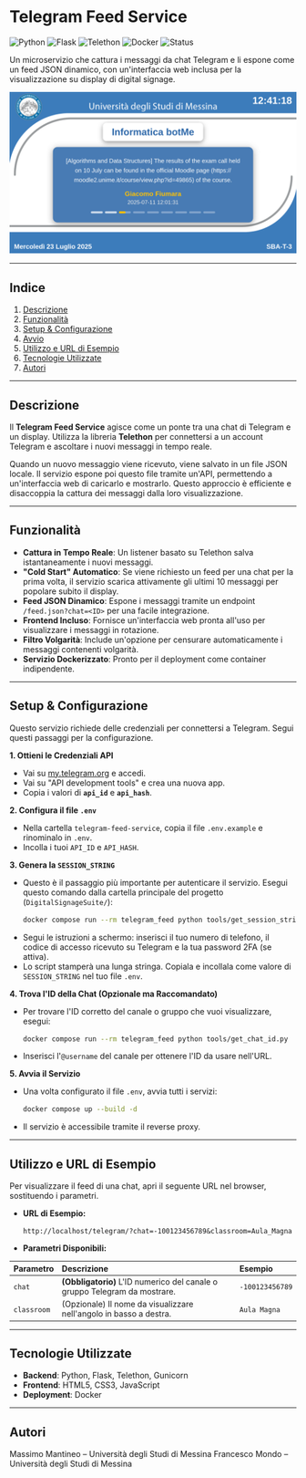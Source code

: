 # Telegram Feed Service

![Python](https://img.shields.io/badge/Python-3.11-blue.svg)
![Flask](https://img.shields.io/badge/Flask-2.3-black?logo=flask)
![Telethon](https://img.shields.io/badge/Telethon-1.34-blue)
![Docker](https://img.shields.io/badge/Docker-Ready-blue?logo=docker)
![Status](https://img.shields.io/badge/Status-Production-brightgreen)

Un microservizio che cattura i messaggi da chat Telegram e li espone come un feed JSON dinamico, con un'interfaccia web inclusa per la visualizzazione su display di digital signage.

![Showcase del Servizio](https://github.com/Mantineo-Massimo/DigitalSignageSuite/blob/master/docs/telegram-showcase.png?raw=true)

---

## Indice

1.  [Descrizione](#-descrizione)
2.  [Funzionalità](#-funzionalità)
3.  [Setup & Configurazione](#-setup&configurazione)
4.  [Avvio](#-avvio)
5.  [Utilizzo e URL di Esempio](#-utilizzo-e-url-di-esempio)
6.  [Tecnologie Utilizzate](#-tecnologie-utilizzate)
7.  [Autori](#️-autori)

---

## Descrizione

Il **Telegram Feed Service** agisce come un ponte tra una chat di Telegram e un display. Utilizza la libreria **Telethon** per connettersi a un account Telegram e ascoltare i nuovi messaggi in tempo reale.

Quando un nuovo messaggio viene ricevuto, viene salvato in un file JSON locale. Il servizio espone poi questo file tramite un'API, permettendo a un'interfaccia web di caricarlo e mostrarlo. Questo approccio è efficiente e disaccoppia la cattura dei messaggi dalla loro visualizzazione.

---

## Funzionalità

* **Cattura in Tempo Reale**: Un listener basato su Telethon salva istantaneamente i nuovi messaggi.
* **"Cold Start" Automatico**: Se viene richiesto un feed per una chat per la prima volta, il servizio scarica attivamente gli ultimi 10 messaggi per popolare subito il display.
* **Feed JSON Dinamico**: Espone i messaggi tramite un endpoint `/feed.json?chat=<ID>` per una facile integrazione.
* **Frontend Incluso**: Fornisce un'interfaccia web pronta all'uso per visualizzare i messaggi in rotazione.
* **Filtro Volgarità**: Include un'opzione per censurare automaticamente i messaggi contenenti volgarità.
* **Servizio Dockerizzato**: Pronto per il deployment come container indipendente.

---

## Setup & Configurazione

Questo servizio richiede delle credenziali per connettersi a Telegram. Segui questi passaggi per la configurazione.

**1. Ottieni le Credenziali API**
* Vai su [my.telegram.org](https://my.telegram.org) e accedi.
* Vai su "API development tools" e crea una nuova app.
* Copia i valori di **`api_id`** e **`api_hash`**.

**2. Configura il file `.env`**
* Nella cartella `telegram-feed-service`, copia il file `.env.example` e rinominalo in `.env`.
* Incolla i tuoi `API_ID` e `API_HASH`.

**3. Genera la `SESSION_STRING`**
* Questo è il passaggio più importante per autenticare il servizio. Esegui questo comando dalla cartella principale del progetto (`DigitalSignageSuite/`):
    ```bash
    docker compose run --rm telegram_feed python tools/get_session_string.py
    ```
* Segui le istruzioni a schermo: inserisci il tuo numero di telefono, il codice di accesso ricevuto su Telegram e la tua password 2FA (se attiva).
* Lo script stamperà una lunga stringa. Copiala e incollala come valore di `SESSION_STRING` nel tuo file `.env`.

**4. Trova l'ID della Chat (Opzionale ma Raccomandato)**
* Per trovare l'ID corretto del canale o gruppo che vuoi visualizzare, esegui:
    ```bash
    docker compose run --rm telegram_feed python tools/get_chat_id.py
    ```
* Inserisci l'`@username` del canale per ottenere l'ID da usare nell'URL.

**5. Avvia il Servizio**
* Una volta configurato il file `.env`, avvia tutti i servizi:
    ```bash
    docker compose up --build -d
    ```
* Il servizio è accessibile tramite il reverse proxy.

---

## Utilizzo e URL di Esempio

Per visualizzare il feed di una chat, apri il seguente URL nel browser, sostituendo i parametri.

* **URL di Esempio:**
    ```
    http://localhost/telegram/?chat=-100123456789&classroom=Aula_Magna
    ```

* **Parametri Disponibili:**

| Parametro   | Descrizione                                                               | Esempio              |
| :---------- | :------------------------------------------------------------------------ | :------------------- |
| `chat`      | **(Obbligatorio)** L'ID numerico del canale o gruppo Telegram da mostrare. | `-100123456789`      |
| `classroom` | (Opzionale) Il nome da visualizzare nell'angolo in basso a destra.        | `Aula Magna`         |

---

## Tecnologie Utilizzate

* **Backend**: Python, Flask, Telethon, Gunicorn
* **Frontend**: HTML5, CSS3, JavaScript
* **Deployment**: Docker

---

## Autori

Massimo Mantineo – Università degli Studi di Messina
Francesco Mondo – Università degli Studi di Messina